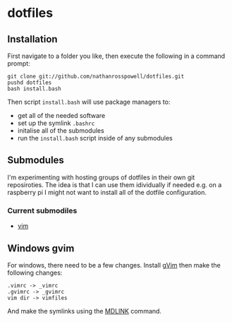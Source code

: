 dotfiles
============

Installation
------------

First navigate to a folder you like, then execute the following in a command prompt:

    git clone git://github.com/nathanrosspowell/dotfiles.git
    pushd dotfiles
    bash install.bash
    

Then script `install.bash` will use package managers to:
* get all of the needed software
* set up the symlink `.bashrc`
* initalise all of the submodules
* run the `install.bash` script inside of any submodules


Submodules
----------

I'm experimenting with hosting groups of dotfiles in their own git reposiroties.
The idea is that I can use them idividually if needed e.g. on a raspberry pi I might not want to install all of the dotfile configuration.

### Current submodiles

* [vim](https://github.com/nathanrosspowell/vim) 



Windows gvim
------------

For windows, there need to be a few changes.
Install [gVim](http://www.vim.org/download.php) then make the following changes:

    .vimrc -> _vimrc
    .gvimrc -> _gvimrc
    vim dir -> vimfiles
    
And make the symlinks using the [MDLINK](http://technet.microsoft.com/en-us/library/cc753194(WS.10).aspxi) command.
